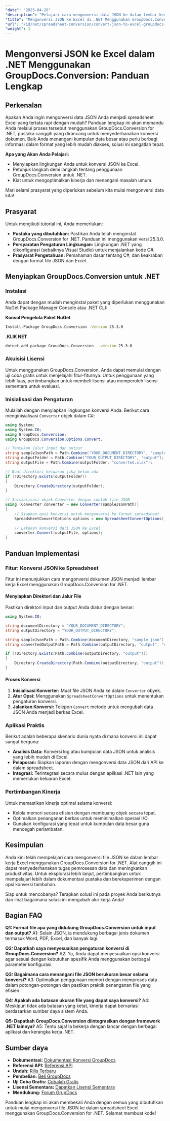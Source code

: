 ```yaml
---
"date": "2025-04-28"
"description": "Pelajari cara mengonversi data JSON ke dalam lembar kerja Excel menggunakan GroupDocs.Conversion for .NET. Panduan ini menyediakan tutorial langkah demi langkah, kiat pengoptimalan, dan aplikasi praktis."
"title": "Mengonversi JSON ke Excel di .NET Menggunakan GroupDocs.Conversion&#58; Panduan Lengkap"
"url": "/id/net/spreadsheet-conversion/convert-json-to-excel-groupdocs-net/"
"weight": 1
---
```


# Mengonversi JSON ke Excel dalam .NET Menggunakan GroupDocs.Conversion: Panduan Lengkap

## Perkenalan

Apakah Anda ingin mengonversi data JSON Anda menjadi spreadsheet Excel yang tertata rapi dengan mudah? Panduan lengkap ini akan memandu Anda melalui proses tersebut menggunakan GroupDocs.Conversion for .NET, pustaka canggih yang dirancang untuk menyederhanakan konversi dokumen. Baik Anda menangani kumpulan data besar atau perlu berbagi informasi dalam format yang lebih mudah diakses, solusi ini sangatlah tepat.

**Apa yang Akan Anda Pelajari:**
- Menyiapkan lingkungan Anda untuk konversi JSON ke Excel.
- Petunjuk langkah demi langkah tentang penggunaan GroupDocs.Conversion untuk .NET.
- Kiat untuk mengoptimalkan kinerja dan menangani masalah umum.

Mari selami prasyarat yang diperlukan sebelum kita mulai mengonversi data kita!

## Prasyarat

Untuk mengikuti tutorial ini, Anda memerlukan:
- **Pustaka yang dibutuhkan:** Pastikan Anda telah menginstal GroupDocs.Conversion for .NET. Panduan ini menggunakan versi 25.3.0.
- **Persyaratan Pengaturan Lingkungan:** Lingkungan .NET yang dikonfigurasi (sebaiknya Visual Studio) untuk menjalankan kode C#.
- **Prasyarat Pengetahuan:** Pemahaman dasar tentang C#, dan keakraban dengan format file JSON dan Excel.

## Menyiapkan GroupDocs.Conversion untuk .NET

### Instalasi

Anda dapat dengan mudah menginstal paket yang diperlukan menggunakan NuGet Package Manager Console atau .NET CLI:

**Konsol Pengelola Paket NuGet**
```bash
Install-Package GroupDocs.Conversion -Version 25.3.0
```

**.KLIK NET**
```bash
dotnet add package GroupDocs.Conversion --version 25.3.0
```

### Akuisisi Lisensi

Untuk menggunakan GroupDocs.Conversion, Anda dapat memulai dengan uji coba gratis untuk menjelajahi fitur-fiturnya. Untuk penggunaan yang lebih luas, pertimbangkan untuk membeli lisensi atau memperoleh lisensi sementara untuk evaluasi.

### Inisialisasi dan Pengaturan

Mulailah dengan menyiapkan lingkungan konversi Anda. Berikut cara menginisialisasi `Converter` objek dalam C#:

```csharp
using System;
using System.IO;
using GroupDocs.Conversion;
using GroupDocs.Conversion.Options.Convert;

// Tentukan jalur input dan output
string sampleJsonPath = Path.Combine("YOUR_DOCUMENT_DIRECTORY", "sample.json");
string outputFolder = Path.Combine("YOUR_OUTPUT_DIRECTORY", "output");
string outputFile = Path.Combine(outputFolder, "converted.xlsx");

// Buat direktori keluaran jika belum ada
if (!Directory.Exists(outputFolder))
{
    Directory.CreateDirectory(outputFolder);
}

// Inisialisasi objek Converter dengan contoh file JSON
using (Converter converter = new Converter(sampleJsonPath))
{
    // Siapkan opsi konversi untuk mengonversi ke format spreadsheet
    SpreadsheetConvertOptions options = new SpreadsheetConvertOptions();
    
    // Lakukan konversi dari JSON ke Excel
    converter.Convert(outputFile, options);
}
```

## Panduan Implementasi

### Fitur: Konversi JSON ke Spreadsheet

Fitur ini menunjukkan cara mengonversi dokumen JSON menjadi lembar kerja Excel menggunakan GroupDocs.Conversion for .NET.

#### Menyiapkan Direktori dan Jalur File

Pastikan direktori input dan output Anda diatur dengan benar:

```csharp
using System.IO;

string documentDirectory = "YOUR_DOCUMENT_DIRECTORY";
string outputDirectory = "YOUR_OUTPUT_DIRECTORY";

string sampleJsonPath = Path.Combine(documentDirectory, "sample.json");
string convertedOutputPath = Path.Combine(outputDirectory, "output", "converted.xlsx");

if (!Directory.Exists(Path.Combine(outputDirectory, "output")))
{
    Directory.CreateDirectory(Path.Combine(outputDirectory, "output"));
}
```

#### Proses Konversi
1. **Inisialisasi Konverter:** Muat file JSON Anda ke dalam `Converter` obyek.
2. **Atur Opsi:** Menggunakan `SpreadsheetConvertOptions` untuk menentukan pengaturan konversi.
3. **Jalankan Konversi:** Telepon `Convert` metode untuk mengubah data JSON Anda menjadi berkas Excel.

### Aplikasi Praktis

Berikut adalah beberapa skenario dunia nyata di mana konversi ini dapat sangat berguna:
- **Analisis Data:** Konversi log atau kumpulan data JSON untuk analisis yang lebih mudah di Excel.
- **Pelaporan:** Siapkan laporan dengan mengonversi data JSON dari API ke dalam spreadsheet.
- **Integrasi:** Terintegrasi secara mulus dengan aplikasi .NET lain yang memerlukan keluaran Excel.

### Pertimbangan Kinerja

Untuk memastikan kinerja optimal selama konversi:
- Kelola memori secara efisien dengan membuang objek secara tepat.
- Optimalkan penanganan berkas untuk meminimalkan operasi I/O.
- Gunakan konfigurasi yang tepat untuk kumpulan data besar guna mencegah perlambatan.

## Kesimpulan

Anda kini telah mempelajari cara mengonversi file JSON ke dalam lembar kerja Excel menggunakan GroupDocs.Conversion for .NET. Alat canggih ini dapat menyederhanakan tugas pemrosesan data dan meningkatkan produktivitas. Untuk eksplorasi lebih lanjut, pertimbangkan untuk mempelajari lebih dalam dokumentasi pustaka dan bereksperimen dengan opsi konversi tambahan.

Siap untuk mencobanya? Terapkan solusi ini pada proyek Anda berikutnya dan lihat bagaimana solusi ini mengubah alur kerja Anda!

## Bagian FAQ

**Q1: Format file apa yang didukung GroupDocs.Conversion untuk input dan output?**
A1: Selain JSON, ia mendukung berbagai jenis dokumen termasuk Word, PDF, Excel, dan banyak lagi.

**Q2: Dapatkah saya menyesuaikan pengaturan konversi di GroupDocs.Conversion?**
A2: Ya, Anda dapat menyesuaikan opsi konversi agar sesuai dengan kebutuhan spesifik Anda menggunakan berbagai parameter konfigurasi.

**Q3: Bagaimana cara menangani file JSON berukuran besar selama konversi?**
A3: Optimalkan penggunaan memori dengan memproses data dalam potongan-potongan dan pastikan praktik penanganan file yang efisien.

**Q4: Apakah ada batasan ukuran file yang dapat saya konversi?**
A4: Meskipun tidak ada batasan yang ketat, kinerja dapat bervariasi berdasarkan sumber daya sistem Anda.

**Q5: Dapatkah GroupDocs.Conversion diintegrasikan dengan framework .NET lainnya?**
A5: Tentu saja! Ia bekerja dengan lancar dengan berbagai aplikasi dan kerangka kerja .NET.

## Sumber daya
- **Dokumentasi:** [Dokumentasi Konversi GroupDocs](https://docs.groupdocs.com/conversion/net/)
- **Referensi API:** [Referensi API](https://reference.groupdocs.com/conversion/net/)
- **Unduh:** [Rilis Terbaru](https://releases.groupdocs.com/conversion/net/)
- **Pembelian:** [Beli GroupDocs](https://purchase.groupdocs.com/buy)
- **Uji Coba Gratis:** [Cobalah Gratis](https://releases.groupdocs.com/conversion/net/)
- **Lisensi Sementara:** [Dapatkan Lisensi Sementara](https://purchase.groupdocs.com/temporary-license/)
- **Mendukung:** [Forum GrupDocs](https://forum.groupdocs.com/c/conversion/10)

Panduan lengkap ini akan membekali Anda dengan semua yang dibutuhkan untuk mulai mengonversi file JSON ke dalam spreadsheet Excel menggunakan GroupDocs.Conversion for .NET. Selamat membuat kode!